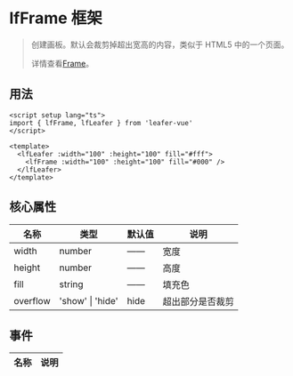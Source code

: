 # lfFrame 框架
>
> 创建画板。默认会裁剪掉超出宽高的内容，类似于 HTML5 中的一个页面。
>
> 详情查看[Frame](https://www.leaferjs.com/ui/guide/display/Frame.html)。

## 用法

```vue
<script setup lang="ts">
import { lfFrame, lfLeafer } from 'leafer-vue'
</script>

<template>
  <lfLeafer :width="100" :height="100" fill="#fff">
    <lfFrame :width="100" :height="100" fill="#000" />
  </lfLeafer>
</template>
```

## 核心属性

| 名称 | 类型 | 默认值 | 说明 |
| --- | --- | --- | --- |
| width | number | —— | 宽度 |
| height | number | —— | 高度 |
| fill | string | —— | 填充色 |
| overflow | 'show' \| 'hide' | hide | 超出部分是否裁剪 |

## 事件

| 名称 | 说明 |
| --- | --- |
